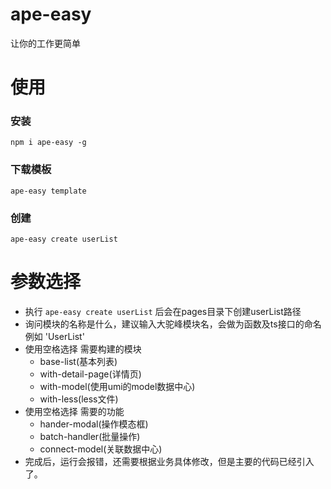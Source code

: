 # ape-easy
让你的工作更简单

# 使用

### 安装
```
npm i ape-easy -g
```
### 下载模板
```
ape-easy template
```

### 创建
```
ape-easy create userList
```

# 参数选择
- 执行 `ape-easy create userList` 后会在pages目录下创建userList路径
- 询问模块的名称是什么，建议输入大驼峰模块名，会做为函数及ts接口的命名 例如 'UserList'
- 使用空格选择 需要构建的模块 
    - base-list(基本列表) 
    - with-detail-page(详情页) 
    - with-model(使用umi的model数据中心) 
    - with-less(less文件)
- 使用空格选择 需要的功能 
    - hander-modal(操作模态框) 
    - batch-handler(批量操作) 
    - connect-model(关联数据中心)
- 完成后，运行会报错，还需要根据业务具体修改，但是主要的代码已经引入了。
